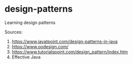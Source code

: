 # design-patterns
Learning design patterns

Sources:
1. https://www.javatpoint.com/design-patterns-in-java
2. https://www.oodesign.com/
3. https://www.tutorialspoint.com/design_pattern/index.htm
4. Effective Java